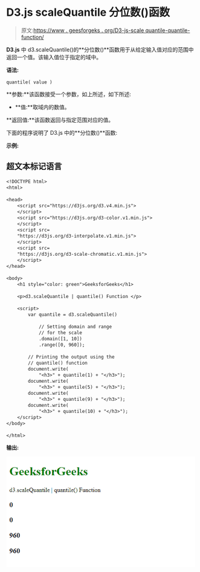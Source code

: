 # D3.js scaleQuantile 分位数()函数

> 原文:[https://www . geesforgeks . org/D3-js-scale quantile-quantile-function/](https://www.geeksforgeeks.org/d3-js-scalequantile-quantile-function/)

**D3.js** 中 d3.scaleQuantile()的**分位数()**函数用于从给定输入值对应的范围中返回一个值。该输入值位于指定的域中。

**语法:**

```
quantile( value )
```

**参数:**该函数接受一个参数，如上所述，如下所述:

*   **值:**取域内的数值。

**返回值:**该函数返回与指定范围对应的值。

下面的程序说明了 D3.js 中的**分位数()**函数:

**示例:**

## 超文本标记语言

```
<!DOCTYPE html>
<html>

<head>
    <script src="https://d3js.org/d3.v4.min.js">
    </script>
    <script src="https://d3js.org/d3-color.v1.min.js">
    </script>
    <script src=
    "https://d3js.org/d3-interpolate.v1.min.js">
    </script>
    <script src=
    "https://d3js.org/d3-scale-chromatic.v1.min.js">
    </script>
</head>

<body>
    <h1 style="color: green">GeeksforGeeks</h1>

    <p>d3.scaleQuantile | quantile() Function </p>

    <script>
        var quantile = d3.scaleQuantile()

            // Setting domain and range
            // for the scale
            .domain([1, 10])
            .range([0, 960]);

        // Printing the output using the
        // quantile() function
        document.write(
            "<h3>" + quantile(1) + "</h3>");
        document.write(
            "<h3>" + quantile(5) + "</h3>");
        document.write(
            "<h3>" + quantile(9) + "</h3>");
        document.write(
            "<h3>" + quantile(10) + "</h3>");
    </script>
</body>

</html>
```

**输出:**

![](img/91f44c88e091a52448a3591a0a4b56a5.png)